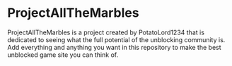 # ProjectAllTheMarbles
ProjectAllTheMarbles is a project created by PotatoLord1234 that is dedicated to seeing what the full potential of the unblocking community is. Add everything and anything you want in this repository to make the best unblocked game site you can think of.

